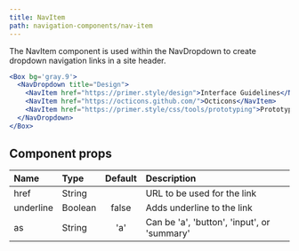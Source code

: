 ```yaml
---
title: NavItem
path: navigation-components/nav-item
---
```



The NavItem component is used within the NavDropdown to create dropdown navigation links in a site header.

```.jsx
<Box bg='gray.9'>
  <NavDropdown title="Design">
    <NavItem href="https://primer.style/design">Interface Guidelines</NavItem>
    <NavItem href="https://octicons.github.com/">Octicons</NavItem>
    <NavItem href="https://primer.style/css/tools/prototyping">Prototyping</NavItem>
  </NavDropdown>
</Box>
```


## Component props

| Name | Type | Default | Description |
| :- | :- | :-: | :- |
| href | String | | URL to be used for the link |
| underline | Boolean | false | Adds underline to the link |
| as | String | 'a' | Can be 'a', 'button', 'input', or 'summary'
